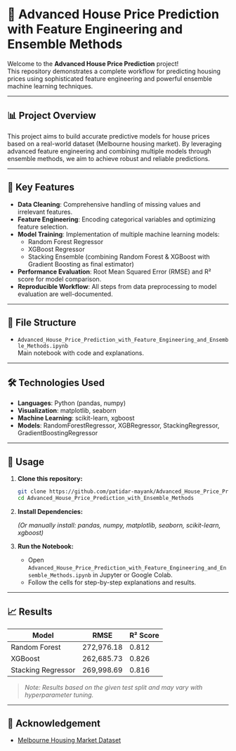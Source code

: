 # 🏡 Advanced House Price Prediction with Feature Engineering and Ensemble Methods

Welcome to the **Advanced House Price Prediction** project!  
This repository demonstrates a complete workflow for predicting housing prices using sophisticated feature engineering and powerful ensemble machine learning techniques.

---

## 📊 Project Overview

This project aims to build accurate predictive models for house prices based on a real-world dataset (Melbourne housing market). By leveraging advanced feature engineering and combining multiple models through ensemble methods, we aim to achieve robust and reliable predictions.

---

## 🚀 Key Features

- **Data Cleaning**: Comprehensive handling of missing values and irrelevant features.
- **Feature Engineering**: Encoding categorical variables and optimizing feature selection.
- **Model Training**: Implementation of multiple machine learning models:
  - Random Forest Regressor
  - XGBoost Regressor
  - Stacking Ensemble (combining Random Forest & XGBoost with Gradient Boosting as final estimator)
- **Performance Evaluation**: Root Mean Squared Error (RMSE) and R² score for model comparison.
- **Reproducible Workflow**: All steps from data preprocessing to model evaluation are well-documented.

---

## 📁 File Structure

- `Advanced_House_Price_Prediction_with_Feature_Engineering_and_Ensemble_Methods.ipynb`  
  Main notebook with code and explanations.

---

## 🛠️ Technologies Used

- **Languages**: Python (pandas, numpy)
- **Visualization**: matplotlib, seaborn
- **Machine Learning**: scikit-learn, xgboost
- **Models**: RandomForestRegressor, XGBRegressor, StackingRegressor, GradientBoostingRegressor

---

## 📝 Usage

1. **Clone this repository:**
   ```bash
   git clone https://github.com/patidar-mayank/Advanced_House_Price_Prediction_with_Ensemble_Methods.git
   cd Advanced_House_Price_Prediction_with_Ensemble_Methods
   ```

2. **Install Dependencies:**
   
   *(Or manually install: pandas, numpy, matplotlib, seaborn, scikit-learn, xgboost)*

3. **Run the Notebook:**
   - Open `Advanced_House_Price_Prediction_with_Feature_Engineering_and_Ensemble_Methods.ipynb` in Jupyter or Google Colab.
   - Follow the cells for step-by-step explanations and results.

---

## 📈 Results

| Model               | RMSE        | R² Score |
|---------------------|-------------|----------|
| Random Forest       | 272,976.18  | 0.812    |
| XGBoost             | 262,685.73  | 0.826    |
| Stacking Regressor  | 269,998.69  | 0.816    |

> *Note: Results based on the given test split and may vary with hyperparameter tuning.*

---

## 🙌 Acknowledgement

- [Melbourne Housing Market Dataset](https://www.kaggle.com/datasets/dansbecker/melbourne-housing-snapshot)

